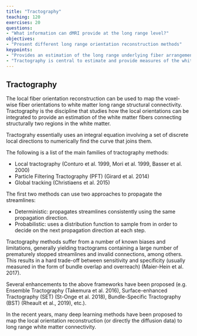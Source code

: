```yaml
---
title: "Tractography"
teaching: 120
exercises: 20
questions:
- "What information can dMRI provide at the long range level?"
objectives:
- "Present different long range orientation reconstruction methods"
keypoints:
- "Provides an estimation of the long range underlying fiber arrangement"
- "Tractography is central to estimate and provide measures of the white matter neuroanatomy"
---
```


## Tractography

The local fiber orientation reconstruction can be used to map the voxel-wise
fiber orientations to white matter long range structural connectivity.
Tractography is the discipline that studies how the local orientations can be
integrated to provide an estimation of the white matter fibers connecting
structurally two regions in the white matter.

Tractograhy essentially uses an integral equation involving a set of discrete
local directions to numerically find the curve that joins them.

The following is a list of the main families of tractography methods:

* Local tractography (Conturo et al. 1999, Mori et al. 1999, Basser et al. 2000)
* Particle Filtering Tractography (PFT) (Girard et al. 2014)
* Global tracking (Christiaens et al. 2015)

The first two methods can use two approaches to propagate the streamlines:
- Deterministic: propagates streamlines consistently using the same propagation
direction.
- Probabilistic: uses a distribution function to sample from in order to decide
on the next propagation direction at each step.

Tractography methods suffer from a number of known biases and limitations,
generally yielding tractograms containing a large number of prematurely stopped
streamlines and invalid connections, among others. This results in a hard
trade-off between sensitivity and specificity (usually measured in the form of
bundle overlap and overreach) (Maier-Hein et al. 2017).

Several enhancements to the above frameworks have been proposed (e.g. Ensemble
Tractography (Takemura et al. 2016), Surface-enhanced Tractography (SET)
(St-Onge et al. 2018), Bundle-Specific Tractography (BST) (Rheault et al.,
2019), etc.).

In the recent years, many deep learning methods have been proposed to map the
local orientation reconstruction (or directly the diffusion data) to long range
white matter connectivity.
